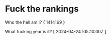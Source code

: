 # Fuck the rankings

Who the hell am I?
{ 1414169 }

What fucking year is it?
[ 2024-04-24T05:10:00Z ]
